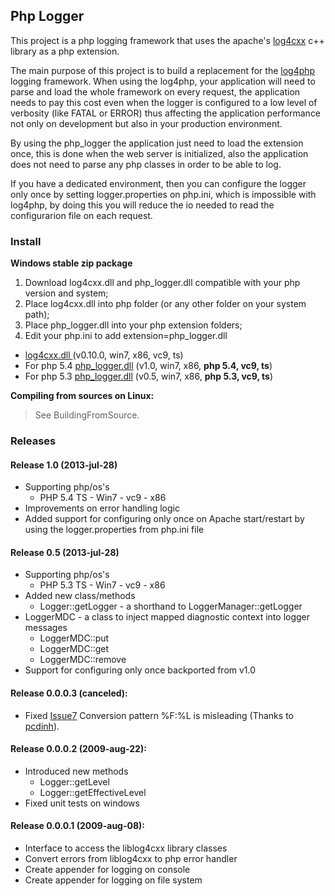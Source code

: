 ## Php Logger ##

This project is a php logging framework that uses the apache's [log4cxx](http://logging.apache.org/log4cxx/index.html) c++ library as a php extension.

The main purpose of this project is to build a replacement for the [log4php](http://logging.apache.org/log4php/) logging framework. When using the log4php, your application will need to parse and load the whole framework on every request, the application needs to pay this cost even when the logger is configured to a low level of verbosity (like FATAL or ERROR) thus affecting the application performance not only on development but also in your production environment.

By using the php\_logger the application just need to load the extension once, this is done when the web server is initialized, also the application does not need to parse any php classes in order to be able to log.

If you have a dedicated environment, then you can configure the logger only once by setting logger.properties on php.ini, which is impossible with log4php, by doing this you will reduce the io needed to read the configurarion file on each request.

### Install ###

**Windows stable zip package**
  1. Download log4cxx.dll and php\_logger.dll compatible with your php version and system;
  1. Place log4cxx.dll into php folder (or any other folder on your system path);
  1. Place php\_logger.dll into your php extension folders;
  1. Edit your php.ini to add extension=php\_logger.dll

  * [log4cxx.dll ](https://googledrive.com/host/0B49cfV9rk6A9TDhReEpuWUU3a3M/log4cxx.dll) (v0.10.0, win7, x86, vc9, ts)
  * For php 5.4 [php\_logger.dll](https://googledrive.com/host/0B49cfV9rk6A9RmItX0hMclFucWc/php_logger.dll) (v1.0, win7, x86, **php 5.4, vc9, ts**)
  * For php 5.3 [php\_logger.dll](https://googledrive.com/host/0B49cfV9rk6A9cWRsOU1MdklTams/php_logger.dll) (v0.5, win7, x86, **php 5.3, vc9, ts**)

**Compiling from sources on Linux:**
> See BuildingFromSource.

### Releases ###

#### Release 1.0 (2013-jul-28) ####
  * Supporting php/os's
    * PHP 5.4 TS - Win7 - vc9 - x86
  * Improvements on error handling logic
  * Added support for configuring only once on Apache start/restart by using the logger.properties from php.ini file

#### Release 0.5 (2013-jul-28) ####
  * Supporting php/os's
    * PHP 5.3 TS - Win7 - vc9 - x86
  * Added new class/methods
    * Logger::getLogger - a shorthand to LoggerManager::getLogger
  * LoggerMDC - a class to inject mapped diagnostic context into logger messages
    * LoggerMDC::put
    * LoggerMDC::get
    * LoggerMDC::remove
  * Support for configuring only once backported from v1.0

#### Release 0.0.0.3 (canceled): ####
  * Fixed [Issue7](https://code.google.com/p/php-logger-extension/issues/detail?id=7) Conversion pattern %F:%L is misleading (Thanks to [pcdinh](http://code.google.com/u/pcdinh)).

#### Release 0.0.0.2 (2009-aug-22): ####
  * Introduced new methods
    * Logger::getLevel
    * Logger::getEffectiveLevel
  * Fixed unit tests on windows

#### Release 0.0.0.1 (2009-aug-08): ####
  * Interface to access the liblog4cxx library classes
  * Convert errors from liblog4cxx to php error handler
  * Create appender for logging on console
  * Create appender for logging on file system